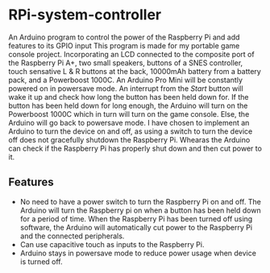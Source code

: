 # RPi-system-controller
An Arduino program to control the power of the Raspberry Pi and add features to its GPIO input
This program is made for my portable game console project. Incorporating an LCD connected to the composite port of the Raspberry Pi A+, two small speakers, buttons of a SNES controller, touch sensative L & R buttons at the back, 10000mAh battery from a battery pack, and a Powerboost 1000C.
An Arduino Pro Mini will be constantly powered on in powersave mode. An interrupt from the *Start* button will wake it up and check how long the button has been held down for. If the button has been held down for long enough, the Arduino will turn on the Powerboost 1000C which in turn will turn on the game console. Else, the Arduino will go back to powersave mode.
I have chosen to implement an Arduino to turn the device on and off, as using a switch to turn the device off does not gracefully shutdown the Raspberry Pi. Whearas the Arduino can check if the Raspberry Pi has properly shut down and then cut power to it.

## Features
- No need to have a power switch to turn the Raspberry Pi on and off. The Arduino will turn the Raspberry pi on when a button has been held down for a period of time. When the Raspberry Pi has been turned off using software, the Arduino will automatically cut power to the Raspberry Pi and the connected peripherals.
- Can use capacitive touch as inputs to the Raspberry Pi.
- Arduino stays in powersave mode to reduce power usage when device is turned off.
